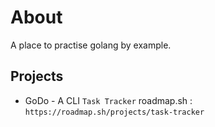 # About

A place to practise golang by example.

## Projects

- GoDo - A CLI `Task Tracker`
roadmap.sh : `https://roadmap.sh/projects/task-tracker`
